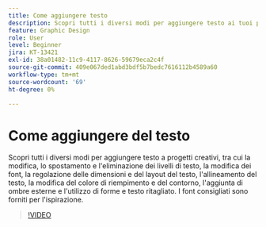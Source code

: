```yaml
---
title: Come aggiungere testo
description: Scopri tutti i diversi modi per aggiungere testo ai tuoi progetti creativi
feature: Graphic Design
role: User
level: Beginner
jira: KT-13421
exl-id: 38a01482-11c9-4117-8626-59679eca2c4f
source-git-commit: 409e067ded1abd3bdf5b7bedc7616112b4589a60
workflow-type: tm+mt
source-wordcount: '69'
ht-degree: 0%

---
```


# Come aggiungere del testo

Scopri tutti i diversi modi per aggiungere testo a progetti creativi, tra cui la modifica, lo spostamento e l&#39;eliminazione dei livelli di testo, la modifica dei font, la regolazione delle dimensioni e del layout del testo, l&#39;allineamento del testo, la modifica del colore di riempimento e del contorno, l&#39;aggiunta di ombre esterne e l&#39;utilizzo di forme e testo ritagliato. I font consigliati sono forniti per l&#39;ispirazione.

>[!VIDEO](https://video.tv.adobe.com/v/3420222?quality=12&learn=on&hidetitle=true)
